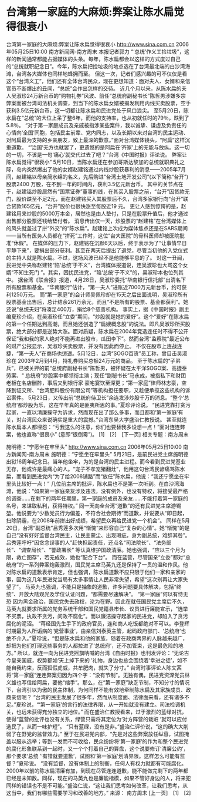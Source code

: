 # 台湾第一家庭的大麻烦:弊案让陈水扁觉得很衰小

台湾第一家庭的大麻烦:弊案让陈水扁觉得很衰小
http://www.sina.com.cn 2006年05月25日10:00 南方新闻网-南方周末
本报记者郭力
“‘总统’作义工捡垃圾”，这样的新闻通常都能占据媒体的头条。每年，陈水扁都会以这样的方式度过自己的“总统就职纪念日”。今年，陈水扁把捡垃圾的地点选在了台湾最北端的白沙湾海滩，台湾各大媒体也同样地蜂拥而至。
但这一次，记者们感兴趣的可不仅仅是看这个“台湾义工”，他们还有全体台湾民众，现在更想知道：面对夫人、女婿和亲信官员不断爆出的丑闻，“总统”会作出怎样的交待。
近几个月以来，从陈水扁的夫人吴淑珍24万新台币的“购物礼券”风波、前任“总统府副秘书长”陈哲男涉嫌多宗弊案而被台湾司法机关调查，到当下的陈水扁女婿被揭发利用内线买卖股票，空手获利3.5亿元新台币，这一切都让陈水扁和民进党处于风口浪尖。
至5月20日，陈水扁在“总统”的大位上呆了整6年，而他的支持率，也从初就任时的79％，跌到了5.8％。
“对于第一家庭成员及亲戚被指涉某些案件，我以诚挚、谦虚及负责任的心情向‘全国’同胞，包括民主前辈、党内同志，以及长期以来对台湾的民主运动、对阿扁最为支持的乡亲朋友，致上最深的歉意。”面对台湾媒体镜头，“阿扁”这样沉重道歉。
“‘治国’无方也就罢了，更遗憾的是阿扁在‘齐家’上的无能与放纵。这一切的一切，不该是一句‘痛心’就交代过去了吧？”台湾《中国时报》评论说。
弊案让陈水扁觉得“很衰小”
5月10日，当陈水扁还在参加哥斯达黎加的总统就职典礼之际，岛内突然爆出了他的女婿赵建铭通过内线炒股获暴利的消息——2005年7月间，赵建铭以母亲简水绵的名义，先后购进“台湾土地开发公司”(以下简称“台开”)股票2400 万股，在不到一年的时间内，获利3.5亿元新台币。
其中的关节点在于，赵建铭炒股居然有“国票证券”董事的线，在其买入股票之前，“台开”因贷款无门，股价跌至不足2元，而在赵建铭买入其股票后不久，台湾多家银行向“台开”联合贷款165亿元，“台开”股价也很快涨至每股近19 元。
更让人感到惊愕的是，赵建铭用来炒股的5000万本金，居然也是由人垫付，只是在股票升值后，他才通过出售部分股票还钱给垫付者。
消息传出仅一天，炒股票的“赵建铭”在台湾媒体上的风头就盖过了拼“外交”的“陈水扁”。赵建铭上次成为媒体焦点还是在SARS期间——当所有医务人员都在“拼死”工作时，这位“台大医院”的骨科医师却被医院批准“休假”。
在媒体的压力下，赵建铭在沉默6天以后，终于表示为了“让事情早日平静下来”，要捐出部分获利。甚至在两天后提出了退党，尽管当初他的入党仪式的主持人就是陈水扁。不过，这场风波已经不是他能够平息的了。
对这一丑闻，民进党中央称赵建铭“陷‘总统’于不义”，台湾媒体报道说，连吴淑珍也大骂这个女婿“不知生死门 ”。其实，困扰民进党，“陷‘总统’于不义”的，吴淑珍本也位列其中。
据台湾《联合报》报道，4月28日，吴淑珍委托“华南银行信托部”出清名下所有股票和基金。“华南银行”估计，“第一夫人”进账近7000万元新台币，约可获利1250万元。
而“第一家庭”的会计师吴佩珍却在15天之后出面说明，吴淑珍所有股票基金出售后，总计结余261万余元，而且“不是所有的股票、基金都获利”。她还说“总统夫妇”将凑足400万，捐给8个慈善机构。
事实上，据《中国时报》副主编夏珍介绍，在吴淑珍任“立委”期间，“炒股就是她的爱好”。这个“爱好”在陈水扁的第一个任期达到高潮，而且她还创造了“扁嫂概念股”的说法。即凡吴淑珍所买股票，绝大部分都是逆势大涨。面对质疑，陈水扁在2004年竞选连任时不得不公开保证“我和我的家人绝对不能再进出股市，瓜田李下”。然而台湾“监察院”最近公布的财产公报显示，吴淑珍买卖股票，并没有因此而停止。
不仅在股市上连战连捷，“第一夫人”在商场也逍遥。5月12日，台湾“SOGO百货”员工称，曾目击吴淑珍在 2003年2月到4月，持礼券购买总额24万元的商品。
至于陈水扁的“子弟兵”，已被关押的前“总统府副秘书长”陈哲男，被怀疑在太平洋SOGO案、高捷泰劳案、“ 总统府”炒股案中都领衔主演；现任“副秘书长”马永成，被指私下和财团老板在名店酬酢，事后又到银行家
豪宅宴饮至深更；“第一家庭”律师林志豪，空降到证交所、“台湾肥料股份有限公司”等机构担任要职，又趁便承揽这些机构的诉讼案件。
5月23日，又传出前“总统府侍卫长”余连发涉炒股千万的消息。“整个‘总统府’都炒股为乐，这在早年真的是匪夷所思的事。”夏珍评论说。
“民进党靠打贪污起家，一直以清廉操守为诉求，然而现在出了那么多事，而且都和‘第一家庭’有关，对台湾民众来说确实是重大的震撼。”台湾东吴大学盛治仁教授说。
甚至就连陈水扁本人都埋怨：“亏我这么的注意，你们也要替我多设想一点！”面对连连弊案，他也直称“很衰小” (意即“很倒霉”)。
[1]　[2]　[下一页]
相关专题：南方周末 

施明德：“宁愿坐在牢里头”
http://www.sina.com.cn 2006年05月25日10:00 南方新闻网-南方周末
施明德：“宁愿坐在牢里头”
5月21日，是前民进党主席施明德出狱16周年纪念日。当年他坐牢，为的是台湾的民主进程。而今看到民进党基业无存，他或许是最痛心的人。“宠子不孝宠猪翻灶”，他用这句台湾民谚痛骂陈水扁，而看到民进党内“为了给2008铺路”而“放任”陈水扁，他说：“我还宁愿坐在牢里头比较好一点！”
几位前主席的批评，陈水扁也不是第一次听到。在白沙湾海滩，他说：“如果第一家庭亲友涉及违法，没有例外，也没有特权，将接受最严格的调查……在剩下的两年任期里，第一家庭的成员及亲友……不能打着第一家庭的名号，来谋取私利，获得特权。”
同一天向全台湾“道歉”的还有民进党主席游锡堃。他说要为“少数党员行为偏差，不符合社会期待”而道歉，并说要从“即日起，扫除阴霾，在2008年前拼出好成绩，希望民众再给民进党一个机会”。
同样在5月20日，台湾“副总统”吕秀莲多次用“惭愧”来形容自己“复杂的心情”。她“惭愧”的是自己“没有好好监督台湾民主，让民主蒙尘、出现瑕疵，身为副总统，难辞其咎”。
吕秀莲呼吁“因贪念误事的人”赶快担起责任，还点名“司法院长”、“法务部长”、“调查局长”、“警政署长” 等认真维护国政清廉。她也强调，“应以三个月为限，救亡图存”，若无成效，她也“配合下台”。
而在蓝营，尽管国亲“立委”都对“总统府”的一系列弊案炮轰激烈，国民党主席马英九还是保持了一贯的温和作风。他对陈水扁的道歉表示肯定，但也强调，陈水扁道歉不应只限于他们一家和亲家的事，因为这几年民进党当局有太多事情让人民非常失望，希望“这次别再让大家失望了”。
马英九也强调，不能只是抽象的道歉，许多问题要具体解决，包括“终统”、开放大陆观光及学位认证问题，“都需要尽速解决”。
“第一家庭”何以有恃无恐
因为黑金政治，国民党失去政权，沦为在野。因此在就任国民党主席后不久，马英九就要求所属的党务系统干部和国民党籍县市长、议员进行廉能宣示，“选举不买票，执政不贪污，问政不腐化”。而以廉洁操守起家的民进党，却陷入了贪污腐化的泥沼。
“蒋经国先生手下的政府官员，连和商人吃饭都绝对不可以。李登辉时期最为人所诟病的‘党营事业’，由亲信刘泰英主管，起码政府部门、‘总统府’也绝不介入。”夏珍说，“但是陈水扁和他的家族，随着在政商两界的人脉越来越广，却把为他们打理这些事务的人都拉进了‘总统府’，还不加管束，这是最危险的地方。”
所以，就连一向为民进党摇旗呐喊的台湾《自由时报》也刊发评论：“无论古今皇亲国戚，权势都如‘天上掉下来的 ’礼物，身边也总会围绕着‘幸进之徒’，如不能自我约束，反而狐假虎威，共牟肥肉，就失了分寸。”
台湾时事评论人陈文茜将“第一家庭”连连弊案归因为四个字：“没有节制”。无独有偶，民进党资深党员林义雄也写信给阿扁，要他“缩手”。那么，在“第一家庭”缺乏节制，不知分寸的情况下，台湾引以为傲的民主体制，为何同样不能有效地牵制陈水扁及其家族成员、政商亲信呢？
“台湾的民主发展了很多年，然而从制度面、法律面来看，还有诸多不足。”夏珍说，“‘第一家庭’的言行的法律界限，从一开始就没有建立。司法检调机关，也远未获得充分独立的地位。”
而在盛治仁教授看来，过于激烈的蓝绿对抗，使得“蓝营的批评也没有关系，绿营只需将其定位为‘对方阵营的栽赃 ’就可以应付选民了，从而一味护短”。
“只有蓝绿，没有是非。”盛治仁评价说，“这的确大大削弱了在野党的监督效力。”
至于在民进党内部，“先是对这些弊案放任纵容，试图掩盖以服从选举；等到一发而不可收拾，民众纷纷将‘第一家庭’的作为和整个民进党的腐化形象联系到一起时，又一个个打着自己的算盘，这个说要修订‘清廉公约’，那个要求‘总统 ’‘有错就要道歉’，试图和‘第一家庭’划清界限。这样怎么可能有监督？”夏珍说。
“没有监督，没有体制上的制衡，任何人有权力就都有可能腐化。2000年以前的陈水扁清廉有加，到现在尽管连连道歉，能不能做完剩下的两年都已经是未知数。同样，现在的马英九也是廉能楷模，如果不管好身边的人，将来犯同样的错误也不是不可能。”盛治仁说，“这让我们思考如何改革，让我们思考，从这当中，我们有哪些需要学习和改善的地方。” 来源：
南方周末
[上一页]　[1]　[2]

